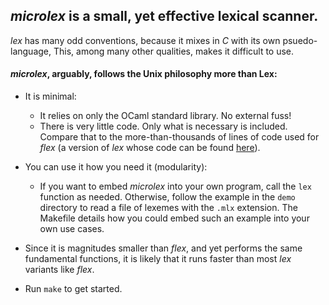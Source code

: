 ## *microlex* is a small, yet effective lexical scanner.

*lex* has many odd conventions, because it mixes in *C* with its own psuedo-language,
This, among many other qualities, makes it difficult to use.

#### *microlex*, arguably, follows the Unix philosophy more than Lex:
- It is minimal:
	- It relies on only the OCaml standard library. No external fuss!
	- There is very little code. Only what is necessary is included. Compare that to the more-than-thousands of lines of code used for *flex* (a version of *lex* whose code can be found [here](https://github.com/westes/flex/tree/master/src)).
- You can use it how you need it (modularity):
	- If you want to embed *microlex* into your own program, call the `lex` function as needed. Otherwise, follow the example in the `demo` directory to read a file of lexemes with the `.mlx` extension. The Makefile details how you could embed such an example into your own use cases.

- Since it is magnitudes smaller than *flex*, and yet performs the same fundamental functions, it is likely that it runs faster than most *lex* variants like *flex*.
- Run `make` to get started.
